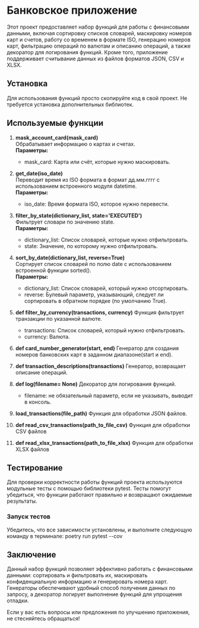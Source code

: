 # Банковское приложение

Этот проект предоставляет набор функций для работы с финансовыми данными, включая сортировку списков словарей, маскировку номеров карт и счетов, работу со временем в формате ISO, генерацию номеров карт, фильтрацию операций по валютам и описанию операций, а также декоратор для логирования функций. Кроме того, приложение поддерживает считывание данных из файлов форматов JSON, CSV и XLSX.

## Установка

Для использования функций просто скопируйте код в свой проект. Не требуется установка дополнительных библиотек.

## Используемые функции

1. **mask_account_card(mask_card)**  
   Обрабатывает информацию о картах и счетах.  
   **Параметры:**  
   - mask_card: Карта или счёт, которые нужно маскировать.

2. **get_date(iso_date)**  
   Переводит время из ISO формата в формат дд.мм.гггг с использованием встроенного модуля datetime.  
   **Параметры:**  
   - iso_date: Время формата ISO, которое нужно перевести.

3. **filter_by_state(dictionary_list, state='EXECUTED')**  
   Фильтрует словари по значению state.  
   **Параметры:**  
   - dictionary_list: Список словарей, которые нужно отфильтровать.  
   - state: Значение, по которому нужно отфильтровать.

4. **sort_by_date(dictionary_list, reverse=True)**  
   Сортирует список словарей по полю date с использованием встроенной функции sorted().  
   **Параметры:**  
   - dictionary_list: Список словарей, который нужно отсортировать.  
   - reverse: Булевый параметр, указывающий, следует ли сортировать в обратном порядке (по умолчанию True).

5. **def filter_by_currency(transactions, currency)**
    Функция фильтрует транзакции по указанной валюте.
   - transactions: Список словарей, который нужно отфильтровать.
   - currency: Валюта.

6. **def card_number_generator(start, end)**
   Генератор для создания номеров банковских карт в заданном диапазоне(start и end).

7. **def transaction_descriptions(transactions)**
   Генератор, возвращает описание операций.

8. **def log(filename= None)**
   Декоратор для логирования функций.
   - filename: не обязательный параметр, если не указывать, выводит в консоль.

9. **load_transactions(file_path)**
   Функция для обработки JSON файлов.

10. **def read_csv_transactions(path_to_file_csv)**
   Функция для обработки CSV файлов

11. **def read_xlsx_transactions(path_to_file_xlsx)**
   Функция для обработки XLSX файлов

## Тестирование

Для проверки корректности работы функций проекта используются модульные тесты с помощью библиотеки pytest. Тесты помогут убедиться, что функции работают правильно и возвращают ожидаемые результаты.

### Запуск тестов

Убедитесь, что все зависимости установлены, и выполните следующую команду в терминале: poetry run pytest --cov

## Заключение

Данный набор функций позволяет эффективно работать с финансовыми данными: сортировать и фильтровать их, маскировать конфиденциальную информацию и генерировать номера карт. Генераторы обеспечивают удобный способ получения данных по запросу, а декоратор логирует выполнение функций для упрощения отладки.

Если у вас есть вопросы или предложения по улучшению приложения, не стесняйтесь обращаться!